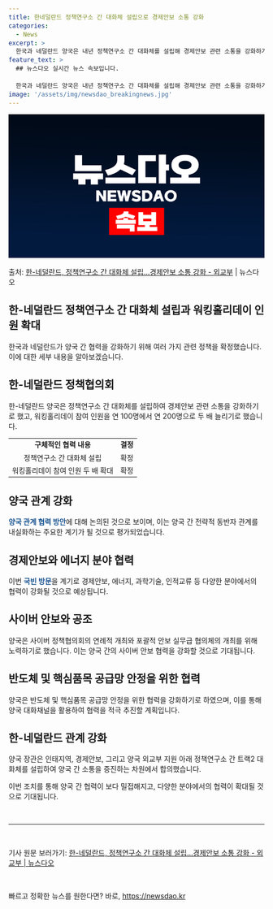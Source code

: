 ```yaml
---
title: 한네덜란드 정책연구소 간 대화체 설립으로 경제안보 소통 강화
categories:
  - News
excerpt: >
  한국과 네덜란드 양국은 내년 정책연구소 간 대화체를 설립해 경제안보 관련 소통을 강화하기로 했다. 또 양국 …
feature_text: >
  ## 뉴스다오 실시간 뉴스 속보입니다.

  한국과 네덜란드 양국은 내년 정책연구소 간 대화체를 설립해 경제안보 관련 소통을 강화하기로 했다. 또 양국 …
image: '/assets/img/newsdao_breakingnews.jpg'
---
```


![뉴스다오 속보](/assets/img/newsdao_breakingnews.jpg)

<p>출처: <a href="https://newsdao.kr/2815" rel="dofollow">한-네덜란드, 정책연구소 간 대화체 설립…경제안보 소통 강화 - 외교부</a> | 뉴스다오</p>

<h2>한-네덜란드 정책연구소 간 대화체 설립과 워킹홀리데이 인원 확대</h2>

<p data-ke-size="size16">한국과 네덜란드가 양국 간 협력을 강화하기 위해 여러 가지 관련 정책을 확정했습니다. 이에 대한 세부 내용을 알아보겠습니다.</p>

<h2 data-ke-size="size26">한-네덜란드 정책협의회</h2>

<p data-ke-size="size16">한-네덜란드 양국은 정책연구소 간 대화체를 설립하여 경제안보 관련 소통을 강화하기로 했고, 워킹홀리데이 참여 인원을 연 100명에서 연 200명으로 두 배 늘리기로 했습니다.</p>

<table>
	<tr>
		<td style="text-align: center; height: 17px;"><b>구체적인 협력 내용</b></td>
		<td style="text-align: center; height: 17px;"><b>결정</b></td>
	</tr>
	<tr>
		<td style="text-align: center; height: 17px;">정책연구소 간 대화체 설립</td>
		<td style="text-align: center; height: 17px;">확정</td>
	</tr>
	<tr>
		<td style="text-align: center; height: 17px;">워킹홀리데이 참여 인원 두 배 확대</td>
		<td style="text-align: center; height: 17px;">확정</td>
	</tr>
</table>

<h2 data-ke-size="size26">양국 관계 강화</h2>

<p data-ke-size="size16"><b><span style="color: #1a5490;">양국 관계 협력 방안</span></b>에 대해 논의된 것으로 보이며, 이는 양국 간 전략적 동반자 관계를 내실화하는 주요한 계기가 될 것으로 평가되었습니다.</p>

<h2 data-ke-size="size26">경제안보와 에너지 분야 협력</h2>

<p data-ke-size="size16">이번 <b><span style="color: #1a5490;">국빈 방문</span></b>을 계기로 경제안보, 에너지, 과학기술, 인적교류 등 다양한 분야에서의 협력이 강화될 것으로 예상됩니다.</p>

<h2 data-ke-size="size26">사이버 안보와 공조</h2>

<p data-ke-size="size16">양국은 사이버 정책협의회의 연례적 개최와 포괄적 안보 실무급 협의체의 개최를 위해 노력하기로 했습니다. 이는 양국 간의 사이버 안보 협력을 강화할 것으로 기대됩니다.</p>

<h2 data-ke-size="size26">반도체 및 핵심품목 공급망 안정을 위한 협력</h2>

<p data-ke-size="size16">양국은 반도체 및 핵심품목 공급망 안정을 위한 협력을 강화하기로 하였으며, 이를 통해 양국 대화채널을 활용하여 협력을 적극 추진할 계획입니다.</p>

<h2 data-ke-size="size26">한-네덜란드 관계 강화</h2>

<p data-ke-size="size16">양국 장관은 인태지역, 경제안보, 그리고 양국 외교부 지원 아래 정책연구소 간 트랙2 대화체를 설립하여 양국 간 소통을 증진하는 차원에서 합의했습니다.</p>

<p data-ke-size="size16">이번 조치를 통해 양국 간 협력이 보다 밀접해지고, 다양한 분야에서의 협력이 확대될 것으로 기대됩니다.</p>

<p data-ke-size="size16">&nbsp;</p>

<hr>

<p data-ke-size="size16">&nbsp;</p>

<p data-ke-size="size16">기사 원문 보러가기: <a href="https://newsdao.kr/2815">한-네덜란드, 정책연구소 간 대화체 설립…경제안보 소통 강화 - 외교부 | 뉴스다오 </a></p>
<p data-ke-size="size16">&nbsp;</p> 

빠르고 정확한 뉴스를 원한다면? 바로, <a href="https://newsdao.kr" rel="dofollow">https://newsdao.kr</a>


    
